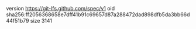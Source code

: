version https://git-lfs.github.com/spec/v1
oid sha256:ff2056368658e7dff41b91c69657d87a288472dad898dfb5da3bb66d44f51b79
size 3141
